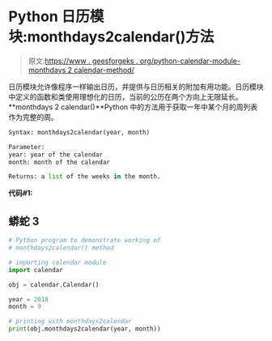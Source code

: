 # Python 日历模块:monthdays2calendar()方法

> 原文:[https://www . geesforgeks . org/python-calendar-module-monthdays 2 calendar-method/](https://www.geeksforgeeks.org/python-calendar-module-monthdays2calendar-method/)

日历模块允许像程序一样输出日历，并提供与日历相关的附加有用功能。日历模块中定义的函数和类使用理想化的日历，当前的公历在两个方向上无限延长。
**monthdays 2 calendar()**Python 中的方法用于获取一年中某个月的周列表作为完整的周。

```py
Syntax: monthdays2calendar(year, month)

Parameter: 
year: year of the calendar
month: month of the calendar

Returns: a list of the weeks in the month.
```

**代码#1:**

## 蟒蛇 3

```py
# Python program to demonstrate working of
# monthdays2calendar() method

# importing calendar module
import calendar

obj = calendar.Calendar()

year = 2018
month = 9

# printing with monthdays2calendar
print(obj.monthdays2calendar(year, month))
```